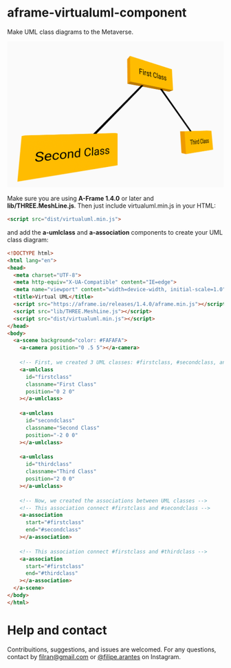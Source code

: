 # aframe-virtualuml-component
Make UML class diagrams to the Metaverse.

![](https://raw.githubusercontent.com/MetaSEE/aframe-virtualuml-component/master/example-virtualuml.png?token=GHSAT0AAAAAACBFEIEISSWCAVACKDNTWKLWZBY3PYQ)

Make sure you are using **A-Frame 1.4.0** or later and **lib/THREE.MeshLine.js**. Then just include virtualuml.min.js in your HTML:
```html
<script src="dist/virtualuml.min.js">
```
and add the **a-umlclass** and **a-association** components to create your UML class diagram:
```html
<!DOCTYPE html>
<html lang="en">
<head>
  <meta charset="UTF-8">
  <meta http-equiv="X-UA-Compatible" content="IE=edge">
  <meta name="viewport" content="width=device-width, initial-scale=1.0">
  <title>Virtual UML</title>
  <script src="https://aframe.io/releases/1.4.0/aframe.min.js"></script>
  <script src="lib/THREE.MeshLine.js"></script>
  <script src="dist/virtualuml.min.js"></script>
</head>
<body>
  <a-scene background="color: #FAFAFA">
    <a-camera position="0 .5 5"></a-camera>

    <!-- First, we created 3 UML classes: #firstclass, #secondclass, and #thirdclass  -->
    <a-umlclass
      id="firstclass"
      classname="First Class"
      position="0 2 0"
    ></a-umlclass>

    <a-umlclass
      id="secondclass"
      classname="Second Class"
      position="-2 0 0"
    ></a-umlclass>

    <a-umlclass
      id="thirdclass"
      classname="Third Class"
      position="2 0 0"
    ></a-umlclass>

    <!-- Now, we created the associations between UML classes -->
    <!-- This association connect #firstclass and #secondclass -->
    <a-association
      start="#firstclass"
      end="#secondclass"
    ></a-association>

    <!-- This association connect #firstclass and #thirdclass -->
    <a-association
      start="#firstclass"
      end="#thirdclass"
    ></a-association>
  </a-scene>
</body>
</html>
```
# Help and contact
Contribuitions, suggestions, and issues are welcomed. For any questions, contact by filran@gmail.com or [@filipe.arantes](https://www.instagram.com/filipe.arantes/) on Instagram. 